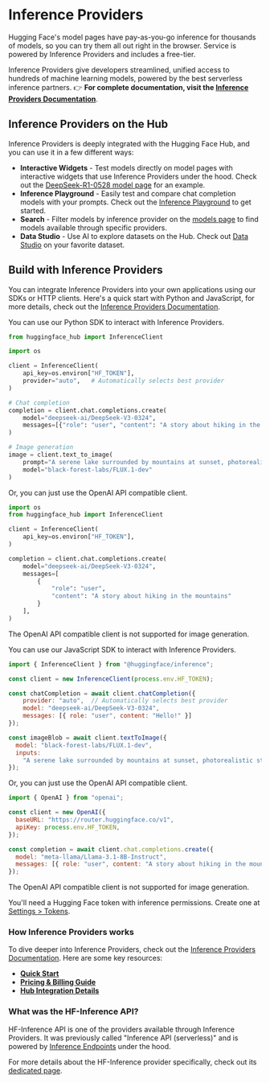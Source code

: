 # Inference Providers

Hugging Face's model pages have pay-as-you-go inference for thousands of models, so you can try them all out right in the browser. Service is powered by Inference Providers and includes a free-tier.

Inference Providers give developers streamlined, unified access to hundreds of machine learning models, powered by the best serverless inference partners. 👉 **For complete documentation, visit the [Inference Providers Documentation](https://huggingface.co/docs/inference-providers)**.

## Inference Providers on the Hub

Inference Providers is deeply integrated with the Hugging Face Hub, and you can use it in a few different ways:

- **Interactive Widgets** - Test models directly on model pages with interactive widgets that use Inference Providers under the hood. Check out the [DeepSeek-R1-0528 model page](https://huggingface.co/deepseek-ai/DeepSeek-R1-0528) for an example.
- **Inference Playground** - Easily test and compare chat completion models with your prompts. Check out the [Inference Playground](https://huggingface.co/playground) to get started.
- **Search** - Filter models by inference provider on the [models page](https://huggingface.co/models?inference_provider=all) to find models available through specific providers.
- **Data Studio** - Use AI to explore datasets on the Hub. Check out [Data Studio](https://huggingface.co/datasets/fka/awesome-chatgpt-prompts/viewer?views%5B%5D=train) on your favorite dataset.

## Build with Inference Providers

You can integrate Inference Providers into your own applications using our SDKs or HTTP clients. Here's a quick start with Python and JavaScript, for more details, check out the [Inference Providers Documentation](https://huggingface.co/docs/inference-providers).

<hfoptions id="inference-providers-quick-start">

<hfoption id="python">

You can use our Python SDK to interact with Inference Providers.

```python
from huggingface_hub import InferenceClient

import os

client = InferenceClient(
    api_key=os.environ["HF_TOKEN"],
    provider="auto",   # Automatically selects best provider
)

# Chat completion
completion = client.chat.completions.create(
    model="deepseek-ai/DeepSeek-V3-0324",
    messages=[{"role": "user", "content": "A story about hiking in the mountains"}]
)

# Image generation
image = client.text_to_image(
    prompt="A serene lake surrounded by mountains at sunset, photorealistic style",
    model="black-forest-labs/FLUX.1-dev"
)

```

Or, you can just use the OpenAI API compatible client.

```python
import os
from huggingface_hub import InferenceClient

client = InferenceClient(
    api_key=os.environ["HF_TOKEN"],
)

completion = client.chat.completions.create(
    model="deepseek-ai/DeepSeek-V3-0324",
    messages=[
        {
            "role": "user",
            "content": "A story about hiking in the mountains"
        }
    ],
)
```

<Tip warning={true}>

The OpenAI API compatible client is not supported for image generation.

</Tip>

</hfoption>

<hfoption id="javascript">

You can use our JavaScript SDK to interact with Inference Providers.

```javascript
import { InferenceClient } from "@huggingface/inference";

const client = new InferenceClient(process.env.HF_TOKEN);

const chatCompletion = await client.chatCompletion({
    provider: "auto",  // Automatically selects best provider  
    model: "deepseek-ai/DeepSeek-V3-0324",
    messages: [{ role: "user", content: "Hello!" }]
});

const imageBlob = await client.textToImage({
  model: "black-forest-labs/FLUX.1-dev",
  inputs:
    "A serene lake surrounded by mountains at sunset, photorealistic style",
});
```

Or, you can just use the OpenAI API compatible client.

```javascript
import { OpenAI } from "openai";

const client = new OpenAI({
  baseURL: "https://router.huggingface.co/v1",
  apiKey: process.env.HF_TOKEN,
});

const completion = await client.chat.completions.create({
  model: "meta-llama/Llama-3.1-8B-Instruct",
  messages: [{ role: "user", content: "A story about hiking in the mountains" }],
});

```

<Tip warning={true}>

The OpenAI API compatible client is not supported for image generation.

</Tip>

</hfoption>

</hfoptions>

You'll need a Hugging Face token with inference permissions. Create one at [Settings > Tokens](https://huggingface.co/settings/tokens/new?ownUserPermissions=inference.serverless.write&tokenType=fineGrained).

### How Inference Providers works

To dive deeper into Inference Providers, check out the [Inference Providers Documentation](https://huggingface.co/docs/inference-providers). Here are some key resources:

- **[Quick Start](https://huggingface.co/docs/inference-providers)** 
- **[Pricing & Billing Guide](https://huggingface.co/docs/inference-providers/pricing)**
- **[Hub Integration Details](https://huggingface.co/docs/inference-providers/hub-integration)**

### What was the HF-Inference API?

HF-Inference API is one of the providers available through Inference Providers. It was previously called "Inference API (serverless)" and is powered by [Inference Endpoints](https://huggingface.co/docs/inference-endpoints/index) under the hood.

For more details about the HF-Inference provider specifically, check out its [dedicated page](https://huggingface.co/docs/inference-providers/providers/hf-inference).
